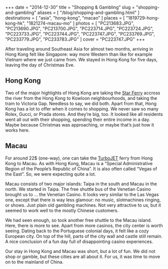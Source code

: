 +++
date    = "2014-12-30"
title   = "Shopping & Gambling"
slug    = "shopping-and-gambling"
aliases = [ "/blog/shopping-and-gambling.html" ]
destinations = [ "asia", "hong-kong", "macao" ]
places  = [ "1819729-hong-kong-hk", "1821274-macau-mo" ]
photos  = [
  "PC213683.JPG", "PC213690.JPG", "PC213700.JPG", "PC223714.JPG", "PC223724.JPG",
  "PC223733.JPG", "PC223744.JPG", "PC223747.JPG", "PC233769.JPG", "PC233779.JPG",
  "PC233783.JPG"
]
cover = "PC223747.JPG"
+++

After traveling around Southeast Asia for almost two months, arriving in Hong Kong felt like Singapore: way more Western than like for example Vietnam where we just came from. We stayed in Hong Kong for five days, leaving the day of Christmas Eve.

<!--more-->
## Hong Kong
Two of the major highlights of Hong Kong are taking the [Star Ferry](http://www.starferry.com.hk/en/home) accross the river from the Hong Kong to Kowloon neighbourhoods, and taking the tram to Victoria Gap. Needless to say, we did both. Apart from that, Hong Kong has a lot to offer when it comes to shopping. We never saw so many Rolex, Gucci, or Prada stores. And they’re big, too. It looked like all residents went all out with their shopping, spending their entire income in a day. Maybe because Christmas was approaching, or maybe that’s just how it works here.

## Macau
For around 22$ (one-way), one can take the [TurboJET](http://www.turbojet.com.hk/en/) ferry from Hong Kong to Macau. As with Hong Kong, Macau is a “Special Administrative Region of the People’s Republic of China”. It is also often called “Vegas of the East”. So, we were expecting quite a lot.

Macau consists of two major islands: Taipa in the south and Macau in the north. We started in Taipa. The free shuttle bus of the Venetian Casino brought us to … the Venetian Casino. It looks very similar to the Las Vegas one, except that there is way less glamour: no music, slotmachines ringing, or shows. Just plain old gambling machines. Not very attractive to us, but it seemed to work well to the mostly Chinese customers.

We had seen enough, so took another free shuttle to the Macau island. Here, there is more to see. Apart from more casinos, the city center is worth seeing. Dating back to the Portuguese colonial days, it felt like a cozy European city. On top of the hill, parts of the city wall and castle still remain. A nice conclusion of a fun day full of disappointing casino experiences.

Our stay in Hong Kong and Macau was short, but a lot of fun. We did not shop or gamble, but these cities are all about it. For us, it was time to move on to the mainland of China.